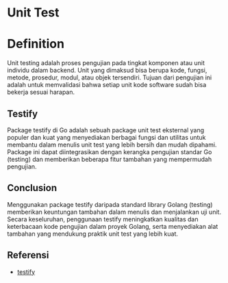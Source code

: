 # Unit Test

# Definition

Unit testing adalah proses pengujian pada tingkat komponen atau unit individu dalam backend. Unit yang dimaksud bisa berupa kode, fungsi, metode, prosedur, modul, atau objek tersendiri. Tujuan dari pengujian ini adalah untuk memvalidasi bahwa setiap unit kode software sudah bisa bekerja sesuai harapan.

## Testify

Package testify di Go adalah sebuah package unit test eksternal yang populer dan kuat yang menyediakan berbagai fungsi dan utilitas untuk membantu dalam menulis unit test yang lebih bersih dan mudah dipahami. Package ini dapat diintegrasikan dengan kerangka pengujian standar Go (testing) dan memberikan beberapa fitur tambahan yang mempermudah pengujian.

## Conclusion

Menggunakan package testify daripada standard library Golang (testing) memberikan keuntungan tambahan dalam menulis dan menjalankan uji unit. Secara keseluruhan, penggunaan testify meningkatkan kualitas dan keterbacaan kode pengujian dalam proyek Golang, serta menyediakan alat tambahan yang mendukung praktik unit test yang lebih kuat.

## Referensi

- [testify](https://github.com/stretchr/testify)